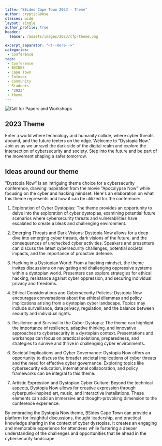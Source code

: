 ```yaml
---
title: "BSides Cape Town 2023 - Theme"
author: crypticG00se
classes: wide
layout: single
author_profile: true
header:
  teaser: /assets/images/2023/cfp/theme.png

excerpt_separator: "<!--more-->"
categories:
 - Conference
tags:
 - Conference
 - BSIDES
 - Cape Town
 - Infosec
 - Community
 - Students
 - "2023"
 - theme
---
```


![Call for Papers and Workshops](/assets/images/2023/cfp/theme.png)

## 2023 Theme
Enter a world where technology and humanity collide, where cyber threats abound, and the future teeters on the edge. Welcome to "Dystopia Now." Join us as we unravel the dark side of the digital realm and explore the intersection of cybersecurity and society. Step into the future and be part of the movement shaping a safer tomorrow.

## Ideas around our theme
"Dystopia Now" is an intriguing theme choice for a cybersecurity conference, drawing inspiration from the movie "Apocalypse Now" while focusing on the cyber and hacking mindset. Here's an elaboration on what this theme represents and how it can be utilized for the conference:

1. Exploration of Cyber Dystopias: The theme provides an opportunity to delve into the exploration of cyber dystopias, examining potential future scenarios where cybersecurity threats and vulnerabilities have escalated to create a bleak and challenging environment.

2. Emerging Threats and Dark Visions: Dystopia Now allows for a deep dive into emerging cyber threats, dark visions of the future, and the consequences of unchecked cyber activities. Speakers and presenters can discuss the latest cybersecurity challenges, potential societal impacts, and the importance of proactive defense.

3. Hacking in a Dystopian World: From a hacking mindset, the theme invites discussions on navigating and challenging oppressive systems within a dystopian world. Presenters can explore strategies for ethical hacking, resistance against cyber oppression, and securing individual privacy and freedoms.

4. Ethical Considerations and Cybersecurity Policies: Dystopia Now encourages conversations about the ethical dilemmas and policy implications arising from a dystopian cyber landscape. Topics may include surveillance, data privacy, regulation, and the balance between security and individual rights.

5. Resilience and Survival in the Cyber Dystopia: The theme can highlight the importance of resilience, adaptive thinking, and innovative approaches to cybersecurity in a dystopian context. Presentations and workshops can focus on practical solutions, preparedness, and strategies to survive and thrive in challenging cyber environments.

6. Societal Implications and Cyber Governance: Dystopia Now offers an opportunity to discuss the broader societal implications of cyber threats and the need for effective cyber governance. Exploring topics like cybersecurity education, international collaboration, and policy frameworks can be integral to this theme.

7. Artistic Expression and Dystopian Cyber Culture: Beyond the technical aspects, Dystopia Now allows for creative expression through cyberpunk-inspired art, music, and interactive installations. These elements can add an immersive and thought-provoking dimension to the conference experience.

By embracing the Dystopia Now theme, BSides Cape Town can provide a platform for insightful discussions, thought leadership, and practical knowledge sharing in the context of cyber dystopias. It creates an engaging and memorable experience for attendees while fostering a deeper understanding of the challenges and opportunities that lie ahead in the cybersecurity landscape